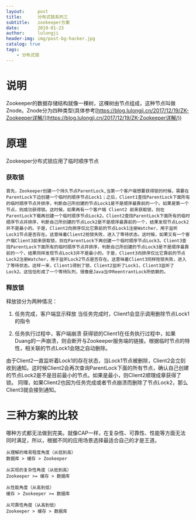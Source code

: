 ```yaml
---
layout:     post
title:      分布式锁系列三
subtitle:   zookeeper方案
date:       2019-01-23
author:     lulongji
header-img: img/post-bg-hacker.jpg
catalog: true
tags:
    - 分布式锁
---
```



# 说明

Zookeeper的数据存储结构就像一棵树，这棵树由节点组成，这种节点叫做Znode。Znode分为四种类型(具体参考[https://blog.lulongji.cn/2017/12/19/ZK-Zookeeper详解/](https://blog.lulongji.cn/2017/12/19/ZK-Zookeeper详解/))


# 原理
Zookeeper分布式锁应用了临时顺序节点


### 获取锁

```
首先，Zookeeper创建一个持久节点ParentLock,当第一个客户端想要获得锁的时候，需要在ParentLock下边创建一个临时的顺序节点Lock1；之后，Client1查找ParentLock下面所有的临时顺序节点并排序，判断自己所创建的节点Lock1是不是顺序最靠前的一个。如果是第一个节点，则成功获得锁。这时候，如果再有一个客户端 Client2 前来获取锁，则在ParentLock下载再创建一个临时顺序节点Lock2。Client2查找ParentLock下面所有的临时顺序节点并排序，判断自己所创建的节点Lock2是不是顺序最靠前的一个，结果发现节点Lock2并不是最小的。于是，Client2向排序仅比它靠前的节点Lock1注册Watcher，用于监听Lock1节点是否存在。这意味着Client2抢锁失败，进入了等待状态。这时候，如果又有一个客户端Client3前来获取锁，则在ParentLock下再创建一个临时顺序节点Lock3。Client3查找ParentLock下面所有的临时顺序节点并排序，判断自己所创建的节点Lock3是不是顺序最靠前的一个，结果同样发现节点Lock3并不是最小的。于是，Client3向排序仅比它靠前的节点Lock2注册Watcher，用于监听Lock2节点是否存在。这意味着Client3同样抢锁失败，进入了等待状态。这样一来，Client1得到了锁，Client2监听了Lock1，Client3监听了Lock2。这恰恰形成了一个等待队列，很像是Java当中ReentrantLock所依赖的。
```

### 释放锁

释放锁分为两种情况：
1. 任务完成，客户端显示释放
当任务完成时，Client1会显示调用删除节点Lock1的指令

2. 任务执行过程中，客户端崩溃
获得锁的Client1在任务执行过程中，如果Duang的一声崩溃，则会断开与Zookeeper服务端的链接。根据临时节点的特性，相关联的节点Lock1会随之自动删除。

由于Client2一直监听着Lock1的存在状态，当Lock1节点被删除，Client2会立刻收到通知。这时候Client2会再次查询ParentLock下面的所有节点，确认自己创建的节点Lock2是不是目前最小的节点。如果是最小，则Client2顺理成章获得了锁。
同理，如果Client2也因为任务完成或者节点崩溃而删除了节点Lock2，那么Client3就会接到通知。



# 三种方案的比较

哪种方式都无法做到完美。就像CAP一样，在复杂性、可靠性、性能等方面无法同时满足，所以，根据不同的应用场景选择最适合自己的才是王道。


    从理解的难易程度角度（从低到高）
    数据库 > 缓存 > Zookeeper

    从实现的复杂性角度（从低到高）
    Zookeeper >= 缓存 > 数据库

    从性能角度（从高到低）
    缓存 > Zookeeper >= 数据库

    从可靠性角度（从高到低）
    Zookeeper > 缓存 > 数据库